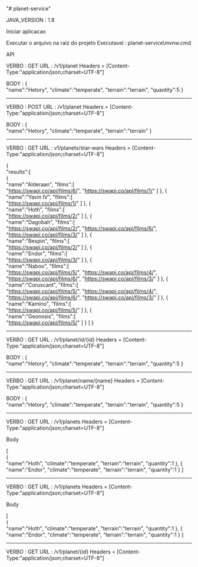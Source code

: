 "# planet-service" 

JAVA_VERSION : 1.8

Iniciar aplicacao

Executar o arquivo na raiz do projeto Executavel : planet-service\mvnw.cmd


API



VERBO : GET
URL : /v1/planet
Headers = [Content-Type:"application/json;charset=UTF-8"]

BODY :
{  
   "name":"Hetory",
   "climate":"temperate",
   "terrain":"terrain",
   "quantity":5
}

___________________________________________________________________________________________________

VERBO : POST
URL : /v1/planet
Headers = [Content-Type:"application/json;charset=UTF-8"]

BODY :
{  
   "name":"Hetory",
   "climate":"temperate",
   "terrain":"terrain"
}

___________________________________________________________________________________________________

VERBO : GET
URL : v1/planets/star-wars
Headers = [Content-Type:"application/json;charset=UTF-8"]

{  
   "results":[  
      {  
         "name":"Alderaan",
         "films":[  
            "https://swapi.co/api/films/6/",
            "https://swapi.co/api/films/1/"
         ]
      },
      {  
         "name":"Yavin IV",
         "films":[  
            "https://swapi.co/api/films/1/"
         ]
      },
      {  
         "name":"Hoth",
         "films":[  
            "https://swapi.co/api/films/2/"
         ]
      },
      {  
         "name":"Dagobah",
         "films":[  
            "https://swapi.co/api/films/2/",
            "https://swapi.co/api/films/6/",
            "https://swapi.co/api/films/3/"
         ]
      },
      {  
         "name":"Bespin",
         "films":[  
            "https://swapi.co/api/films/2/"
         ]
      },
      {  
         "name":"Endor",
         "films":[  
            "https://swapi.co/api/films/3/"
         ]
      },
      {  
         "name":"Naboo",
         "films":[  
            "https://swapi.co/api/films/5/",
            "https://swapi.co/api/films/4/",
            "https://swapi.co/api/films/6/",
            "https://swapi.co/api/films/3/"
         ]
      },
      {  
         "name":"Coruscant",
         "films":[  
            "https://swapi.co/api/films/5/",
            "https://swapi.co/api/films/4/",
            "https://swapi.co/api/films/6/",
            "https://swapi.co/api/films/3/"
         ]
      },
      {  
         "name":"Kamino",
         "films":[  
            "https://swapi.co/api/films/5/"
         ]
      },
      {  
         "name":"Geonosis",
         "films":[  
            "https://swapi.co/api/films/5/"
         ]
      }
   ]
}

___________________________________________________________________________________________________


VERBO : GET
URL : /v1/planet/id/{id}
Headers = [Content-Type:"application/json;charset=UTF-8"]

BODY :
{  
   "name":"Hetory",
   "climate":"temperate",
   "terrain":"terrain",
   "quantity":5
}

___________________________________________________________________________________________________

VERBO : GET
URL : /v1/planet/name/{name}
Headers = [Content-Type:"application/json;charset=UTF-8"]

BODY :
{  
   "name":"Hetory",
   "climate":"temperate",
   "terrain":"terrain",
   "quantity":5
}

___________________________________________________________________________________________________


VERBO : GET
URL : /v1/planets
Headers = [Content-Type:"application/json;charset=UTF-8"]

Body

[  
   {  
      "name":"Hoth",
      "climate":"temperate",
      "terrain":"terrain",
      "quantity":1
   },
   {  
      "name":"Endor",
      "climate":"temperate",
      "terrain":"terrain",
      "quantity":1
   }
]

___________________________________________________________________________________________________


VERBO : GET
URL : /v1/planets
Headers = [Content-Type:"application/json;charset=UTF-8"]

Body

[  
   {  
      "name":"Hoth",
      "climate":"temperate",
      "terrain":"terrain",
      "quantity":1
   },
   {  
      "name":"Endor",
      "climate":"temperate",
      "terrain":"terrain",
      "quantity":1
   }
]


___________________________________________________________________________________________________

VERBO : GET
URL : /v1/planet/{id}
Headers = [Content-Type:"application/json;charset=UTF-8"]

